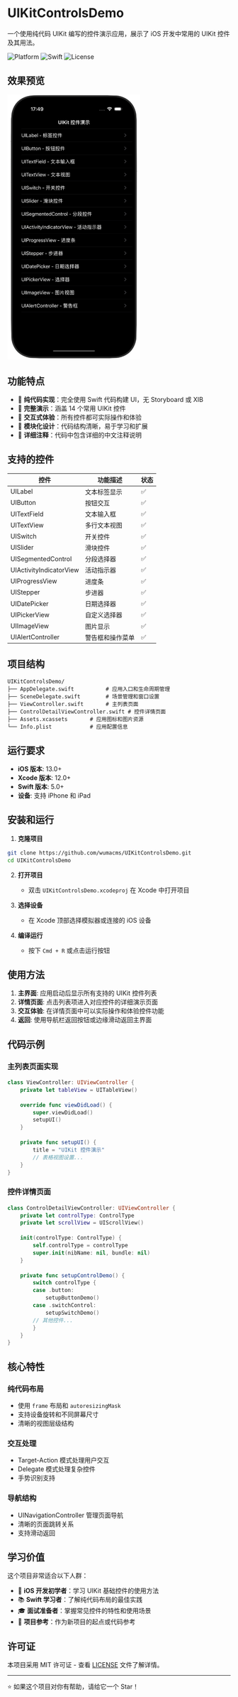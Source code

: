 # UIKitControlsDemo

一个使用纯代码 UIKit 编写的控件演示应用，展示了 iOS 开发中常用的 UIKit 控件及其用法。

![Platform](https://img.shields.io/badge/platform-iOS-blue.svg) ![Swift](https://img.shields.io/badge/Swift-5.0-orange.svg) ![License](https://img.shields.io/badge/license-MIT-lightgrey.svg)

## 效果预览

<img src="preview.png" alt="预览图" style="width:300px;" />

## 功能特点

- 🎯 **纯代码实现**：完全使用 Swift 代码构建 UI，无 Storyboard 或 XIB
- 📱 **完整演示**：涵盖 14 个常用 UIKit 控件
- 🎨 **交互式体验**：所有控件都可实际操作和体验
- 🚀 **模块化设计**：代码结构清晰，易于学习和扩展
- 📖 **详细注释**：代码中包含详细的中文注释说明

## 支持的控件

| 控件                    | 功能描述         | 状态 |
| ----------------------- | ---------------- | ---- |
| UILabel                 | 文本标签显示     | ✅    |
| UIButton                | 按钮交互         | ✅    |
| UITextField             | 文本输入框       | ✅    |
| UITextView              | 多行文本视图     | ✅    |
| UISwitch                | 开关控件         | ✅    |
| UISlider                | 滑块控件         | ✅    |
| UISegmentedControl      | 分段选择器       | ✅    |
| UIActivityIndicatorView | 活动指示器       | ✅    |
| UIProgressView          | 进度条           | ✅    |
| UIStepper               | 步进器           | ✅    |
| UIDatePicker            | 日期选择器       | ✅    |
| UIPickerView            | 自定义选择器     | ✅    |
| UIImageView             | 图片显示         | ✅    |
| UIAlertController       | 警告框和操作菜单 | ✅    |

## 项目结构

```
UIKitControlsDemo/
├── AppDelegate.swift          # 应用入口和生命周期管理
├── SceneDelegate.swift        # 场景管理和窗口设置
├── ViewController.swift       # 主列表页面
├── ControlDetailViewController.swift # 控件详情页面
├── Assets.xcassets       # 应用图标和图片资源
└── Info.plist            # 应用配置信息
```

## 运行要求

- **iOS 版本**: 13.0+
- **Xcode 版本**: 12.0+
- **Swift 版本**: 5.0+
- **设备**: 支持 iPhone 和 iPad

## 安装和运行

1. **克隆项目**
```bash
git clone https://github.com/wumacms/UIKitControlsDemo.git
cd UIKitControlsDemo
```

2. **打开项目**
   - 双击 `UIKitControlsDemo.xcodeproj` 在 Xcode 中打开项目

3. **选择设备**
   - 在 Xcode 顶部选择模拟器或连接的 iOS 设备

4. **编译运行**
   - 按下 `Cmd + R` 或点击运行按钮

## 使用方法

1. **主界面**: 应用启动后显示所有支持的 UIKit 控件列表
2. **详情页面**: 点击列表项进入对应控件的详细演示页面
3. **交互体验**: 在详情页面中可以实际操作和体验控件功能
4. **返回**: 使用导航栏返回按钮或边缘滑动返回主界面

## 代码示例

### 主列表页面实现
```swift
class ViewController: UIViewController {
    private let tableView = UITableView()
    
    override func viewDidLoad() {
        super.viewDidLoad()
        setupUI()
    }
    
    private func setupUI() {
        title = "UIKit 控件演示"
        // 表格视图设置...
    }
}
```

### 控件详情页面
```swift
class ControlDetailViewController: UIViewController {
    private let controlType: ControlType
    private let scrollView = UIScrollView()
    
    init(controlType: ControlType) {
        self.controlType = controlType
        super.init(nibName: nil, bundle: nil)
    }
    
    private func setupControlDemo() {
        switch controlType {
        case .button:
            setupButtonDemo()
        case .switchControl:
            setupSwitchDemo()
        // 其他控件...
        }
    }
}
```

## 核心特性

### 纯代码布局
- 使用 `frame` 布局和 `autoresizingMask`
- 支持设备旋转和不同屏幕尺寸
- 清晰的视图层级结构

### 交互处理
- Target-Action 模式处理用户交互
- Delegate 模式处理复杂控件
- 手势识别支持

### 导航结构
- UINavigationController 管理页面导航
- 清晰的页面跳转关系
- 支持滑动返回

## 学习价值

这个项目非常适合以下人群：

- 🔰 **iOS 开发初学者**：学习 UIKit 基础控件的使用方法
- 📚 **Swift 学习者**：了解纯代码布局的最佳实践
- 🎓 **面试准备者**：掌握常见控件的特性和使用场景
- 🔧 **项目参考**：作为新项目的起点或代码参考

## 许可证

本项目采用 MIT 许可证 - 查看 [LICENSE](LICENSE) 文件了解详情。

---

⭐ 如果这个项目对你有帮助，请给它一个 Star！